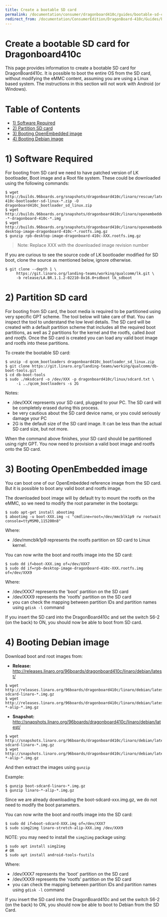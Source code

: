 ```yaml
---
title: Create a bootable SD card
permalink: /documentation/consumer/dragonboard410c/guides/bootable-sd-card.md.html
redirect_from: /documentation/ConsumerEdition/DragonBoard-410c/Guides/bootable-sd-card.md.html
---
```

# Create a bootable SD card for Dragonboard410c

This page provides information to create a bootable SD card for DragonBoard410c. It is possible to boot the entire OS from the SD card, without modifying the eMMC content, assuming you are using a Linux based system. The instructions in this section will not work with Android (or Windows).

# Table of Contents

- [1) Software Required](#1-software-required)
- [2) Partition SD card](#2-partition-sd-card)
- [3) Booting OpenEmbedded image](#3-booting-openembedded-image)
- [4) Booting Debian image](#4-booting-debian-image)

# 1) Software Required

For booting from SD card we need to have patched version of LK bootloader, Boot image and a Root file system. These could be downloaded using the following commands:

```shell
$ wget http://builds.96boards.org/snapshots/dragonboard410c/linaro/rescue/latest/dragonboard-410c-bootloader-sd-linux-*.zip -O dragonboard410c_bootloader_sd_linux.zip
$ wget http://builds.96boards.org/snapshots/dragonboard410c/linaro/openembedded/morty/latest/rpb/boot--*-dragonboard-410c-*.img
$ wget http://builds.96boards.org/snapshots/dragonboard410c/linaro/openembedded/morty/latest/rpb/rpb-desktop-image-dragonboard-410c-*.rootfs.img.gz
$ gunzip rpb-desktop-image-dragonboard-410c-XXX.rootfs.img.gz
```

> Note: Replace XXX with the downloaded image revision number

If you are curious to see the source code of LK bootloader modified for SD boot, clone the source as mentioned below, ignore otherwise.

```shell
$ git clone --depth 1 \
     https://git.linaro.org/landing-teams/working/qualcomm/lk.git \
     -b release/LA.BR.1.1.2-02210-8x16.0+sdboot lk_sdboot
```

# 2) Partition SD card

For booting from SD card, the boot media is required to be partitioned using very specific GPT scheme. The tool below will take care of that. You can inspect the tool to understand the low level details. The SD card will be created with a default partition scheme that includes all the required boot partitions, as well as 2 partitions for the kernel and the rootfs, called *boot* and *rootfs*. Once the SD card is created you can load any valid boot image and rootfs into these partitions.

To create the bootable SD card:

```shell
$ unzip -d qcom_bootloaders dragonboard410c_bootloader_sd_linux.zip
$ git clone https://git.linaro.org/landing-teams/working/qualcomm/db-boot-tools.git
$ cd db-boot-tools
$ sudo ./mksdcard -o /dev/XXX -p dragonboard410c/linux/sdcard.txt \
     -i ../qcom_bootloaders -s 2G
```

Notes:
* /dev/XXX represents your SD card, plugged to your PC. The SD card will be completely erased during this process.  
* be very cautious about the SD card device name, or you could seriously damage your PC
* 2G is the default size of the SD card image. It can be less than the actual SD card size, but not more.

When the command above finishes, your SD card should be partitioned using right GPT. You now need to provision a valid boot image and rootfs onto the SD card.

# 3) Booting OpenEmbedded image

You can boot one of our OpenEmbedded reference image from the SD card. But it is possible to boot any valid boot and rootfs image.

The downloaded boot image will by default try to mount the rootfs on the eMMC, so we need to modify the root parameter in the bootargs:

```shell
$ sudo apt-get install abootimg
$ abootimg -u boot-XXX.img -c "cmdline=root=/dev/mmcblk1p9 rw rootwait console=ttyMSM0,115200n8"
```

Where:
* /dev/mmcblk1p9 represents the rootfs partition on SD card to Linux kernel.

You can now write the boot and rootfs image into the SD card:

```shell
$ sudo dd if=boot-XXX.img of=/dev/XXX7
$ sudo dd if=rpb-desktop-image-dragonboard-410c-XXX.rootfs.img of=/dev/XXX9
```

Where:
* /dev/XXX7 represents the 'boot' partition on the SD card
* /dev/XXX9 represents the 'rootfs' partition on the SD card
* you can check the mapping between partition IDs and partition names using `gdisk -l` command

If you insert the SD card into the DragonBoard410c and set the switch S6-2 (on the back) to ON, you should now be able to boot from SD card.

# 4) Booting Debian image

Download boot and root images from:
  - **Release:** http://releases.linaro.org/96boards/dragonboard410c/linaro/debian/latest/
  ```
  $ wget http://releases.linaro.org/96boards/dragonboard410c/linaro/debian/latest/boot-sdcard-linaro-*.img.gz
  $ wget http://releases.linaro.org/96boards/dragonboard410c/linaro/debian/latest/linaro-*-alip-*.img.gz
  ```


  - **Snapshot:** http://snapshots.linaro.org/96boards/dragonboard410c/linaro/debian/latest/
  ```shell
  $ wget http://snapshots.linaro.org/96boards/dragonboard410c/linaro/debian/latest/boot-sdcard-linaro-*.img.gz
  $ wget http://snapshots.linaro.org/96boards/dragonboard410c/linaro/debian/latest/linaro-*-alip-*.img.gz
  ```
  And then extract the images using ```gunzip```

  Example:
  ```shell
  $ gunzip boot-sdcard-linaro-*.img.gz
  $ gunzip linaro-*-alip-*.img.gz
  ```

Since we are already downloading the boot-sdcard-xxx.img.gz, we do not need to modify the boot parameters.

You can now write the boot and rootfs image into the SD card:

```shell
$ sudo dd if=boot-sdcard-XXX.img of=/dev/XXX7
$ sudo simg2img linaro-stretch-alip-XXX.img /dev/XXX9
```
NOTE: you may need to install the ```simg2img``` package using:
```shell
$ sudo apt install simg2img
# OR
$ sudo apt install android-tools-fsutils
```

Where:
* /dev/XXX7 represents the 'boot' partition on the SD card
* /dev/XXX9 represents the 'rootfs' partition on the SD card
* you can check the mapping between partition IDs and partition names using `gdisk -l` command

If you insert the SD card into the DragonBoard410c and set the switch S6-2 (on the back) to ON, you should now be able to boot to Debian from the SD Card.
